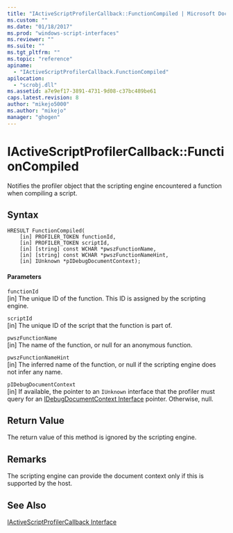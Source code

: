 ```yaml
---
title: "IActiveScriptProfilerCallback::FunctionCompiled | Microsoft Docs"
ms.custom: ""
ms.date: "01/18/2017"
ms.prod: "windows-script-interfaces"
ms.reviewer: ""
ms.suite: ""
ms.tgt_pltfrm: ""
ms.topic: "reference"
apiname: 
  - "IActiveScriptProfilerCallback.FunctionCompiled"
apilocation: 
  - "scrobj.dll"
ms.assetid: a7e9ef17-3891-4731-9d08-c37bc489be61
caps.latest.revision: 8
author: "mikejo5000"
ms.author: "mikejo"
manager: "ghogen"
---
```

# IActiveScriptProfilerCallback::FunctionCompiled
Notifies the profiler object that the scripting engine encountered a function when compiling a script.  
  
## Syntax  
  
```  
HRESULT FunctionCompiled(  
    [in] PROFILER_TOKEN functionId,  
    [in] PROFILER_TOKEN scriptId,  
    [in] [string] const WCHAR *pwszFunctionName,  
    [in] [string] const WCHAR *pwszFunctionNameHint,  
    [in] IUnknown *pIDebugDocumentContext);  
```  
  
#### Parameters  
 `functionId`  
 [in] The unique ID of the function. This ID is assigned by the scripting engine.  
  
 `scriptId`  
 [in] The unique ID of the script that the function is part of.  
  
 `pwszFunctionName`  
 [in] The name of the function, or null for an anonymous function.  
  
 `pwszFunctionNameHint`  
 [in] The inferred name of the function, or null if the scripting engine does not infer any name.  
  
 `pIDebugDocumentContext`  
 [in] If available, the pointer to an `IUnknown` interface that the profiler must query for an [IDebugDocumentContext Interface](../../winscript/reference/idebugdocumentcontext-interface.md) pointer. Otherwise, null.  
  
## Return Value  
 The return value of this method is ignored by the scripting engine.  
  
## Remarks  
 The scripting engine can provide the document context only if this is supported by the host.  
  
## See Also  
 [IActiveScriptProfilerCallback Interface](../../winscript/reference/iactivescriptprofilercallback-interface.md)